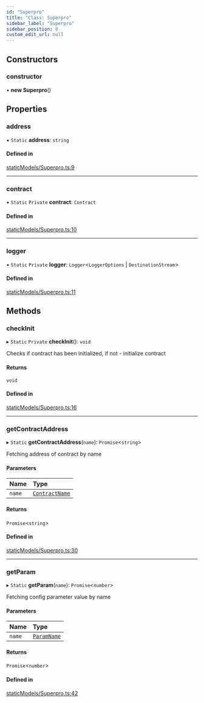 ```yaml
---
id: "Superpro"
title: "Class: Superpro"
sidebar_label: "Superpro"
sidebar_position: 0
custom_edit_url: null
---
```


## Constructors

### constructor

• **new Superpro**()

## Properties

### address

▪ `Static` **address**: `string`

#### Defined in

[staticModels/Superpro.ts:9](https://github.com/Super-Protocol/sp-sdk-js/blob/7d2af19/src/staticModels/Superpro.ts#L9)

___

### contract

▪ `Static` `Private` **contract**: `Contract`

#### Defined in

[staticModels/Superpro.ts:10](https://github.com/Super-Protocol/sp-sdk-js/blob/7d2af19/src/staticModels/Superpro.ts#L10)

___

### logger

▪ `Static` `Private` **logger**: `Logger`<`LoggerOptions` \| `DestinationStream`\>

#### Defined in

[staticModels/Superpro.ts:11](https://github.com/Super-Protocol/sp-sdk-js/blob/7d2af19/src/staticModels/Superpro.ts#L11)

## Methods

### checkInit

▸ `Static` `Private` **checkInit**(): `void`

Checks if contract has been initialized, if not - initialize contract

#### Returns

`void`

#### Defined in

[staticModels/Superpro.ts:16](https://github.com/Super-Protocol/sp-sdk-js/blob/7d2af19/src/staticModels/Superpro.ts#L16)

___

### getContractAddress

▸ `Static` **getContractAddress**(`name`): `Promise`<`string`\>

Fetching address of contract by name

#### Parameters

| Name | Type |
| :------ | :------ |
| `name` | [`ContractName`](../enums/ContractName.md) |

#### Returns

`Promise`<`string`\>

#### Defined in

[staticModels/Superpro.ts:30](https://github.com/Super-Protocol/sp-sdk-js/blob/0eeb728/src/staticModels/Superpro.ts#L30)

___

### getParam

▸ `Static` **getParam**(`name`): `Promise`<`number`\>

Fetching config parameter value by name

#### Parameters

| Name | Type |
| :------ | :------ |
| `name` | [`ParamName`](../enums/ParamName.md) |

#### Returns

`Promise`<`number`\>

#### Defined in

[staticModels/Superpro.ts:42](https://github.com/Super-Protocol/sp-sdk-js/blob/0eeb728/src/staticModels/Superpro.ts#L42)
